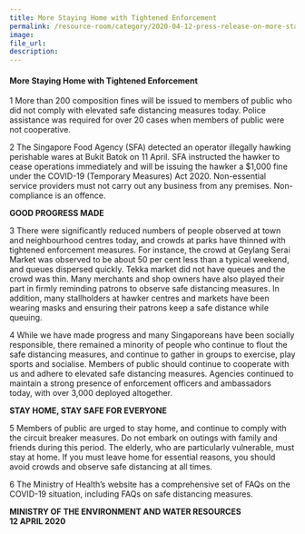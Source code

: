 ```yaml
---  
title: More Staying Home with Tightened Enforcement  
permalink: /resource-room/category/2020-04-12-press-release-on-more-staying-home-with-tightened-enforcement/  
image:  
file_url:  
description:  
---  
```


#### More Staying Home with Tightened Enforcement  

1 More than 200 composition fines will be issued to members of public who did not comply with elevated safe distancing measures today. Police assistance was required for over 20 cases when members of public were not cooperative.  

2 The Singapore Food Agency (SFA) detected an operator illegally hawking perishable wares at Bukit Batok on 11 April. SFA instructed the hawker to cease operations immediately and will be issuing the hawker a $1,000 fine under the COVID-19 (Temporary Measures) Act 2020. Non-essential service providers must not carry out any business from any premises. Non-compliance is an offence.  

**GOOD PROGRESS MADE**  

3 There were significantly reduced numbers of people observed at town and neighbourhood centres today, and crowds at parks have thinned with tightened enforcement measures. For instance, the crowd at Geylang Serai Market was observed to be about 50 per cent less than a typical weekend, and queues dispersed quickly. Tekka market did not have queues and the crowd was thin. Many merchants and shop owners have also played their part in firmly reminding patrons to observe safe distancing measures. In addition, many stallholders at hawker centres and markets have been wearing masks and ensuring their patrons keep a safe distance while queuing.  

4 While we have made progress and many Singaporeans have been socially responsible, there remained a minority of people who continue to flout the safe distancing measures, and continue to gather in groups to exercise, play sports and socialise.  Members of public should continue to cooperate with us and adhere to elevated safe distancing measures. Agencies continued to maintain a strong presence of enforcement officers and ambassadors today, with over 3,000 deployed altogether.  

**STAY HOME, STAY SAFE FOR EVERYONE**  

5 Members of public are urged to stay home, and continue to comply with the circuit breaker measures. Do not embark on outings with family and friends during this period. The elderly, who are particularly vulnerable, must stay at home. If you must leave home for essential reasons, you should avoid crowds and observe safe distancing at all times.  

6 The Ministry of Health’s website has a comprehensive set of FAQs on the COVID-19 situation, including FAQs on safe distancing measures.  

**MINISTRY OF THE ENVIRONMENT AND WATER RESOURCES**  
**12 APRIL 2020**  

